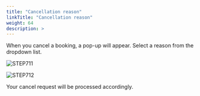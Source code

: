 ```yaml
---
title: "Cancellation reason"
linkTitle: "Cancellation reason"
weight: 64
description: >
---
```


When you cancel a booking, a pop-up will appear.
Select a reason from the dropdown list.

![STEP711](/images/Ecommerce/STEP711.PNG#center)

![STEP712](/images/Ecommerce/STEP712.PNG#center)

Your cancel request will be processed accordingly.  
